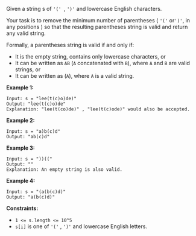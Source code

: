 Given a string s of `'(' `, `')'` and lowercase English characters. 

Your task is to remove the minimum number of parentheses ( `'('` or`')'`, in any positions ) so that the resulting parentheses string is valid and return any valid string.

Formally, a parentheses string is valid if and only if:

* It is the empty string, contains only lowercase characters, or
* It can be written as `AB` (`A` concatenated with `B`), where `A` and `B` are valid strings, or
* It can be written as (`A`), where `A` is a valid string.

**Example 1:**

```
Input: s = "lee(t(c)o)de)"
Output: "lee(t(c)o)de"
Explanation: "lee(t(co)de)" , "lee(t(c)ode)" would also be accepted.
```
**Example 2:**
```
Input: s = "a)b(c)d"
Output: "ab(c)d"
``` 

**Example 3:**
```
Input: s = "))(("
Output: ""
Explanation: An empty string is also valid.
```
**Example 4:**

```
Input: s = "(a(b(c)d)"
Output: "a(b(c)d)"
```

**Constraints:**

* `1 <= s.length <= 10^5`
* `s[i]` is one of  `'('` , `')'` and lowercase English letters.
